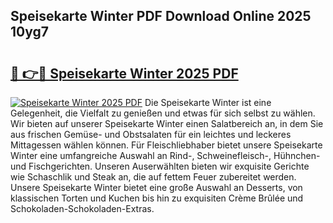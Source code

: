 ## Speisekarte Winter PDF Download Online 2025 10yg7

# <h2><a href="http://gc9g8q.nevu.top/?p=Speisekarte+Winter">🔗 👉🔴 Speisekarte Winter 2025 PDF</a></h2>

[![Speisekarte Winter 2025 PDF](https://i.imgur.com/dBaPXMq.png)](http://gc9g8q.nevu.top/?p=Speisekarte+Winter)
Die Speisekarte Winter ist eine Gelegenheit, die Vielfalt zu genießen und etwas für sich selbst zu wählen. Wir bieten auf unserer Speisekarte Winter einen Salatbereich an, in dem Sie aus frischen Gemüse- und Obstsalaten für ein leichtes und leckeres Mittagessen wählen können. Für Fleischliebhaber bietet unsere Speisekarte Winter eine umfangreiche Auswahl an Rind-, Schweinefleisch-, Hühnchen- und Fischgerichten. Unseren Auserwählten bieten wir exquisite Gerichte wie Schaschlik und Steak an, die auf fettem Feuer zubereitet werden. Unsere Speisekarte Winter bietet eine große Auswahl an Desserts, von klassischen Torten und Kuchen bis hin zu exquisiten Crème Brûlée und Schokoladen-Schokoladen-Extras.
